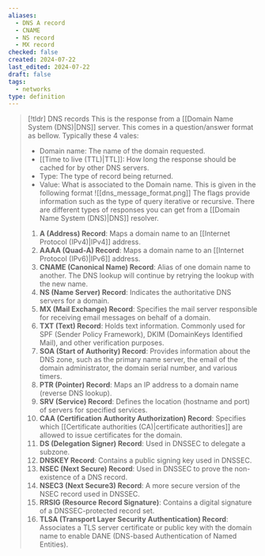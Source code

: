 ```yaml
---
aliases:
  - DNS A record
  - CNAME
  - NS record
  - MX record
checked: false
created: 2024-07-22
last_edited: 2024-07-22
draft: false
tags:
  - networks
type: definition
---
```

>[!tldr] DNS records
>This is the response from a [[Domain Name System (DNS)|DNS]] server. This comes in a question/answer format as bellow. Typically these 4 vales:
>- Domain name: The name of the domain requested.
>- [[Time to live (TTL)|TTL]]: How long the response should be cached for by other DNS servers.
>- Type: The type of record being returned.
>- Value: What is associated to the Domain name.
>This is given in the following format
>![[dns_message_format.png]]
>The flags provide information such as the type of query iterative or recursive. 
>There are different types of responses you can get from a [[Domain Name System (DNS)|DNS]] resolver. 
>1. **A (Address) Record**: Maps a domain name to an [[Internet Protocol (IPv4)|IPv4]] address.
>2. **AAAA (Quad-A) Record**: Maps a domain name to an [[Internet Protocol (IPv6)|IPv6]] address.
>3. **CNAME (Canonical Name) Record**: Alias of one domain name to another. The DNS lookup will continue by retrying the lookup with the new name.
>4. **NS (Name Server) Record**: Indicates the authoritative DNS servers for a domain.
>5. **MX (Mail Exchange) Record**: Specifies the mail server responsible for receiving email messages on behalf of a domain.
>6. **TXT (Text) Record**: Holds text information. Commonly used for SPF (Sender Policy Framework), DKIM (DomainKeys Identified Mail), and other verification purposes.
>7. **SOA (Start of Authority) Record**: Provides information about the DNS zone, such as the primary name server, the email of the domain administrator, the domain serial number, and various timers.
>8. **PTR (Pointer) Record**: Maps an IP address to a domain name (reverse DNS lookup).
>9. **SRV (Service) Record**: Defines the location (hostname and port) of servers for specified services.
>10. **CAA (Certification Authority Authorization) Record**: Specifies which [[Certificate authorities (CA)|certificate authorities]] are allowed to issue certificates for the domain.
>11. **DS (Delegation Signer) Record**: Used in DNSSEC to delegate a subzone.
>12. **DNSKEY Record**: Contains a public signing key used in DNSSEC.
>13. **NSEC (Next Secure) Record**: Used in DNSSEC to prove the non-existence of a DNS record.
>14. **NSEC3 (Next Secure3) Record**: A more secure version of the NSEC record used in DNSSEC.
>15. **RRSIG (Resource Record Signature)**: Contains a digital signature of a DNSSEC-protected record set.
>16. **TLSA (Transport Layer Security Authentication) Record**: Associates a TLS server certificate or public key with the domain name to enable DANE (DNS-based Authentication of Named Entities).

